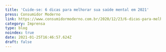 ```yaml
---
title: 'Cuide-se: 6 dicas para melhorar sua saúde mental em 2021'
press: Consumidor Moderno
link: https://www.consumidormoderno.com.br/2020/12/23/6-dicas-para-melhorar-sua-saude-mental-em-2021/
category: Imprensa
type: blog
noindex: true
date: 2021-01-25T16:46:57.624Z
draft: false
---
```


